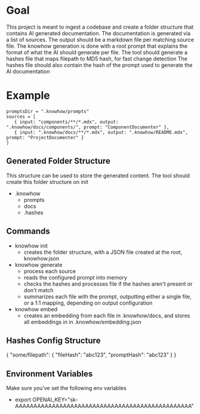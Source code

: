 # Goal
This project is meant to ingest a codebase and create a folder structure that contains AI generated documentation.
The documentation is generated via a list of sources. The output should be a markdown file per matching source file.
The knowhow generation is done with a root prompt that explains the format of what the AI should generate per file.
The tool should generate a hashes file that maps filepath to MD5 hash, for fast change detection
The hashes file should also contain the hash of the prompt used to generate the AI documentation

# Example
```
promptsDir = ".knowhow/prompts"
sources = [
   { input: "components/**/*.mdx", output: ".knowhow/docs/components/", prompt: "ComponentDocumenter" },
   { input: ".knowhow/docs/**/*.mdx", output: ".knowhow/README.mdx", prompt: "ProjectDocumenter" }
]
```

## Generated Folder Structure
This structure can be used to store the generated content. The tool should create this folder structure on init
* .knowhow
  * prompts
  * docs
  * .hashes

## Commands
* knowhow init
  * creates the folder structure, with a JSON file created at the root, knowhow.json
* knowhow generate
  * process each source
  * reads the configured prompt into memory
  * checks the hashes and processes file if the hashes aren't present or don't match
  * summarizes each file with the prompt, outputting either a single file, or a 1:1 mapping, depending on output configuration
* knowhow embed
  * creates an embedding from each file in .knowhow/docs, and stores all embeddings in in .knowhow/embedding.json

## Hashes Config Structure
{
  "some/filepath": {
    "fileHash": "abc123",
    "promptHash": "abc123"
  }
}

## Environment Variables
Make sure you've set the following env variables
* export OPENAI_KEY="sk-AAAAAAAAAAAAAAAAAAAAAAAAAAAAAAAAAAAAAAAAAAAAAAAA"
